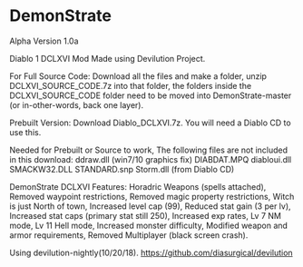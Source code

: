 # DemonStrate
Alpha Version 1.0a

Diablo 1 DCLXVI Mod Made using Devilution Project.

For Full Source Code:
Download all the files and make a folder,
unzip DCLXVI_SOURCE_CODE.7z into that folder,
the folders inside the DCLXVI_SOURCE_CODE folder need to be moved into DemonStrate-master (or in-other-words, back one layer).

Prebuilt Version:
Download Diablo_DCLXVI.7z.
You will need a Diablo CD to use this.

Needed for Prebuilt or Source to work,
The following files are not included in this download:
ddraw.dll (win7/10 graphics fix)
DIABDAT.MPQ
diabloui.dll
SMACKW32.DLL
STANDARD.snp
Storm.dll (from Diablo CD)

DemonStrate DCLXVI Features:
Horadric Weapons (spells attached),
Removed waypoint restrictions,
Removed magic property restrictions,
Witch is just North of town,
Increased level cap (99),
Reduced stat gain (3 per lv),
Increased stat caps (primary stat still 250),
Increased exp rates,
Lv 7 NM mode,
Lv 11 Hell mode,
Increased monster difficulty,
Modified weapon and armor requirements,
Removed Multiplayer (black screen crash).

Using devilution-nightly(10/20/18).
https://github.com/diasurgical/devilution
